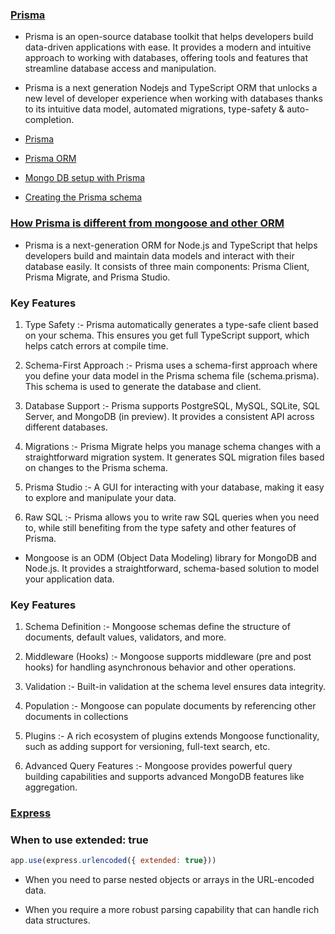 
### [Prisma](https://chatgpt.com/share/9b385157-819a-46fa-9b66-4bb7788420ad)
- Prisma is an open-source database toolkit that helps developers build data-driven applications with ease. It provides a modern and intuitive approach to working with databases, offering tools and features that streamline database access and manipulation.

- Prisma is a next generation Nodejs and TypeScript ORM that unlocks a new level of developer experience when working with databases thanks to its intuitive data model, automated migrations, type-safety & auto-completion.

- [Prisma](https://www.prisma.io/docs/getting-started)

- [Prisma ORM](https://www.prisma.io/docs/orm/overview/introduction/what-is-prisma)

- [Mongo DB setup with Prisma](https://www.prisma.io/docs/getting-started/setup-prisma/start-from-scratch/mongodb-typescript-mongodb)

- [Creating the Prisma schema](https://www.prisma.io/docs/getting-started/setup-prisma/start-from-scratch/mongodb/creating-the-prisma-schema-typescript-mongodb)

### [How Prisma is different from mongoose and other ORM](https://chatgpt.com/share/846d589b-86c8-4ba9-aeaf-4407d91f4435)
- Prisma is a next-generation ORM for Node.js and TypeScript that helps developers build and maintain data models and interact with their database easily. It consists of three main components: Prisma Client, Prisma Migrate, and Prisma Studio.

### Key Features
1. Type Safety :- Prisma automatically generates a type-safe client based on your schema. This ensures you get full TypeScript support, which helps catch errors at compile time.

2. Schema-First Approach :- Prisma uses a schema-first approach where you define your data model in the Prisma schema file (schema.prisma). This schema is used to generate the database and client.

3. Database Support :- Prisma supports PostgreSQL, MySQL, SQLite, SQL Server, and MongoDB (in preview). It provides a consistent API across different databases.

4. Migrations :- Prisma Migrate helps you manage schema changes with a straightforward migration system. It generates SQL migration files based on changes to the Prisma schema.

5. Prisma Studio :- A GUI for interacting with your database, making it easy to explore and manipulate your data.

6. Raw SQL :-  Prisma allows you to write raw SQL queries when you need to, while still benefiting from the type safety and other features of Prisma.

- Mongoose is an ODM (Object Data Modeling) library for MongoDB and Node.js. It provides a straightforward, schema-based solution to model your application data.

### Key Features
1. Schema Definition :- Mongoose schemas define the structure of documents, default values, validators, and more.

2. Middleware (Hooks) :- Mongoose supports middleware (pre and post hooks) for handling asynchronous behavior and other operations.

3. Validation :- Built-in validation at the schema level ensures data integrity.

4. Population :- Mongoose can populate documents by referencing other documents in collections

5. Plugins :- A rich ecosystem of plugins extends Mongoose functionality, such as adding support for versioning, full-text search, etc.

6. Advanced Query Features :- Mongoose provides powerful query building capabilities and supports advanced MongoDB features like aggregation.

### [Express](https://expressjs.com/)

### When to use extended: true 

```javascript
app.use(express.urlencoded({ extended: true}))
```
- When you need to parse nested objects or arrays in the URL-encoded data.

- When you require a more robust parsing capability that can handle rich data structures.